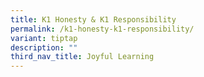 ```yaml
---
title: K1 Honesty & K1 Responsibility
permalink: /k1-honesty-k1-responsibility/
variant: tiptap
description: ""
third_nav_title: Joyful Learning
---
```

